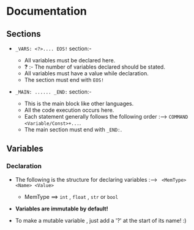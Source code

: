 # Documentation
<h2> Sections </h2>

- `_VARS: <?>.... EOS!` section:-
  - All variables must be declared here.
  - **?** :- The number of variables declared should be stated.
  - All variables must have a value while declaration.
  - The section must end with `EOS!`
 
    
- `_MAIN: ...... _END:` section:-
  - This is the main block like other languages.
  - All the code execution occurs here.
  - Each statement generally follows the following order :--> ``COMMAND <Variable/Const>+...``.
  - The main section must end with `_END:`.


<h2> Variables </h2>
<h3> Declaration </h3>

- The following is the structure for declaring variables :--> ` <MemType> <Name> <Value>`
  - MemType ==> `int`  , `float` , `str` or `bool`

- **Variables are immutable by default!**
- To make a mutable variable , just add a '?' at the start of its name! :)
